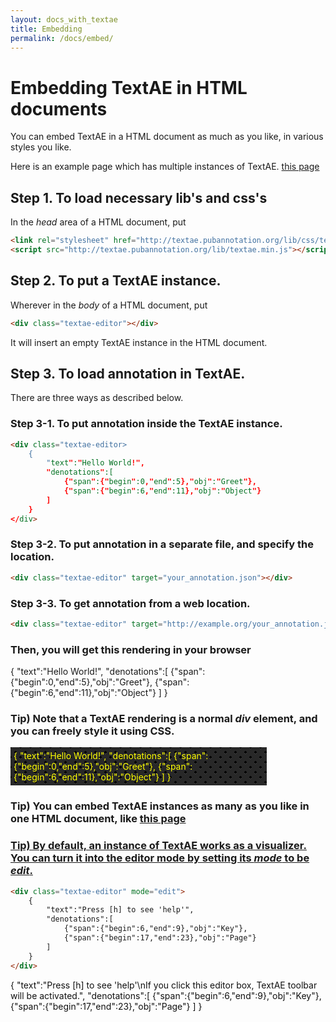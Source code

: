 ```yaml
---
layout: docs_with_textae
title: Embedding
permalink: /docs/embed/
---
```


# Embedding TextAE in HTML documents

You can embed TextAE in a HTML document as much as you like, in various styles you like.

Here is an example page which has multiple instances of TextAE.
<a href="http://www.pubannotation.org">this page</a>

## Step 1. To load necessary lib's and css's

In the _head_ area of a HTML document, put

```HTML
<link rel="stylesheet" href="http://textae.pubannotation.org/lib/css/textae.min.css" />
<script src="http://textae.pubannotation.org/lib/textae.min.js"></script>
```

## Step 2. To put a TextAE instance.

Wherever in the _body_ of a HTML document, put
```HTML
<div class="textae-editor"></div>
```

It will insert an empty TextAE instance in the HTML document.


## Step 3. To load annotation in TextAE.

There are three ways as described below.


### Step 3-1. To put annotation inside the TextAE instance.

```HTML
<div class="textae-editor>
	{
		"text":"Hello World!",
		"denotations":[
			{"span":{"begin":0,"end":5},"obj":"Greet"},
			{"span":{"begin":6,"end":11},"obj":"Object"}
		]
	}
</div>
```

### Step 3-2. To put annotation in a separate file, and specify the location.

```HTML
<div class="textae-editor" target="your_annotation.json"></div>
```

### Step 3-3. To get annotation from a web location.

```HTML
<div class="textae-editor" target="http://example.org/your_annotation.json"></div>
```



### Then, you will get this rendering in your browser

<div class="textae-editor">
{
"text":"Hello World!",
"denotations":[
	{"span":{"begin":0,"end":5},"obj":"Greet"},
	{"span":{"begin":6,"end":11},"obj":"Object"}
]
}
</div>

<div class="textae-editor" target="http://pubannotation.org/projects/NCBIDiseaseCorpus/docs/sourcedb/PubMed/sourceid/1322637/annotations.json"></div>

### Tip) Note that a TextAE rendering is a normal _div_ element, and you can freely style it using CSS.

<div class="textae-editor" style="color:yellow; width:400px; padding:5px; background:
radial-gradient(black 15%, transparent 16%) 0 0,
radial-gradient(black 15%, transparent 16%) 8px 8px,
radial-gradient(rgba(255,255,255,.1) 15%, transparent 20%) 0 1px,
radial-gradient(rgba(255,255,255,.1) 15%, transparent 20%) 8px 9px;
background-color:#282828;
background-size:16px 16px;">
{
"text":"Hello World!",
"denotations":[
	{"span":{"begin":0,"end":5},"obj":"Greet"},
	{"span":{"begin":6,"end":11},"obj":"Object"}
]
}
</div>

### Tip) You can embed TextAE instances as many as you like in one HTML document, like <a href="http://www.pubannotation.org">this page

### Tip) By default, an instance of TextAE works as a visualizer. You can turn it into the editor mode by setting its _mode_ to be _edit_.

```HTML
<div class="textae-editor" mode="edit">
	{
		"text":"Press [h] to see 'help'",
		"denotations":[
			{"span":{"begin":6,"end":9},"obj":"Key"},
			{"span":{"begin":17,"end":23},"obj":"Page"}
		]
	}
</div>
```

<div class="textae-editor" mode="edit" style="color: #111111">
{
"text":"Press [h] to see 'help'\nIf you click this editor box, TextAE toolbar will be activated.",
"denotations":[
	{"span":{"begin":6,"end":9},"obj":"Key"},
	{"span":{"begin":17,"end":23},"obj":"Page"}
]
}
</div>
